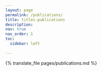 ```yaml
---
layout: page
permalink: /publications/
title: titles.publications
description: 
nav: true
nav_order: 1
toc:
  sidebar: left
  
---
```



{% translate_file pages/publications.md %}
